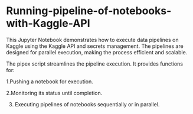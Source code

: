 # Running-pipeline-of-notebooks-with-Kaggle-API

This Jupyter Notebook demonstrates how to execute data pipelines on Kaggle using the Kaggle API and secrets management. The pipelines are designed for parallel execution, making the process efficient and scalable.

The pipex script streamlines the pipeline execution. It provides functions for:

  1.Pushing a notebook for execution.

  2.Monitoring its status until completion.

  3. Executing pipelines of notebooks sequentially or in parallel.
